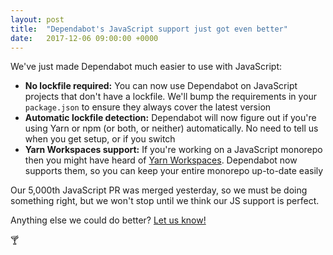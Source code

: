 ```yaml
---
layout: post
title:  "Dependabot's JavaScript support just got even better"
date:   2017-12-06 09:00:00 +0000
---
```


We've just made Dependabot much easier to use with JavaScript:

- **No lockfile required:** You can now use Dependabot on JavaScript projects
  that don't have a lockfile. We'll bump the requirements in your `package.json`
  to ensure they always cover the latest version
- **Automatic lockfile detection:** Dependabot will now figure out if you're
  using Yarn or npm (or both, or neither) automatically. No need to tell us when
  you get setup, or if you switch
- **Yarn Workspaces support:** If you're working on a JavaScript monorepo then
  you might have heard of [Yarn Workspaces][yarn-workspaces]. Dependabot now
  supports them, so you can keep your entire monorepo up-to-date easily

Our 5,000th JavaScript PR was merged yesterday, so we must be doing something
right, but we won't stop until we think our JS support is perfect.

Anything else we could do better? [Let us know!][feedback-link]

🍸

[yarn-workspaces]: https://yarnpkg.com/blog/2017/08/02/introducing-workspaces/
[feedback-link]: https://github.com/dependabot/feedback
